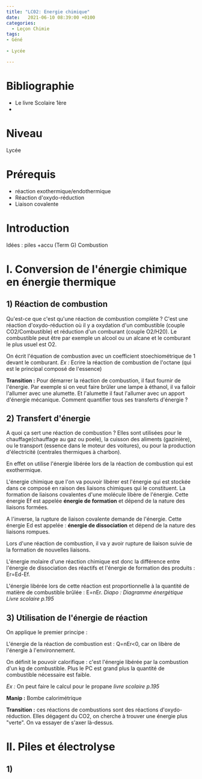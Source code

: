 ```yaml
---
title: "LC02: Energie chimique"
date:   2021-06-10 08:39:00 +0100
categories:
  - Leçon Chimie
tags:
- Géné
 
- Lycée

---
```

# Bibliographie
* Le livre Scolaire 1ère
* 

# Niveau 
Lycée

# Prérequis
* réaction exothermique/endothermique
* Réaction d'oxydo-réduction
* Liaison covalente

# Introduction

Idées : piles +accu (Term G)
Combustion

# I. Conversion de l'énergie chimique en énergie thermique
## 1) Réaction de combustion 
Qu'est-ce que c'est qu'une réaction de combustion complète ?
C'est une réaction d'oxydo-réduction où il y a oxydation d'un combustible (couple CO2/Combustible) et réduction d'un comburant (couple O2/H20). 
Le combustible peut être par exemple un alcool ou un alcane et le comburant le plus usuel est O2.

On écrit l'équation de combustion avec un coefficient stoechiométrique de 1 devant le comburant.
*Ex :* Ecrire la réaction de combustion de l'octane (qui est le principal composé de l'essence)

**Transition :** Pour démarrer la réaction de combustion, il faut fournir de l'énergie. Par exemple si on veut faire brûler une lampe à éthanol, il va falloir l'allumer avec une alumette. Et l'alumette il faut l'allumer avec un apport d'énergie mécanique. Comment quantifier tous ses transferts d'énergie ?

## 2) Transfert d'énergie
A quoi ça sert une réaction de combustion ?
Elles sont utilisées pour le chauffage(chauffage au gaz ou poele), la cuisson des aliments (gazinière), ou le transport (essence dans le moteur des voitures), ou pour la production d'électricité (centrales thermiques à charbon).

En effet on utilise l'énergie libérée lors de la réaction de combustion qui est exothermique. 

L'énergie chimique que l'on va pouvoir libérer est l'énergie qui est stockée dans ce composé en raison des liaisons chimiques qui le constituent.
La formation de liaisons covalentes d'une molécule libère de l'énergie. Cette énergie Ef est appelée **énergie de formation** et dépend de la nature des liaisons formées. 

A l'inverse, la rupture de liaison covalente demande de l'énergie. Cette énergie Ed est appelée : **énergie de dissociation** et dépend de la nature des liaisons rompues. 

Lors d'une réaction de combustion, il va y avoir rupture de liaison suivie de la formation de nouvelles liaisons.

L'énergie molaire d'une réaction chimique est donc la différence entre l'énergie de dissociation des réactifs et l'énergie de formation des produits : Er=Ed-Ef.

L'énergie libérée lors de cette réaction est proportionnelle à la quantité de matière de combustible brûlée : E=nEr.
*Diapo : Diagramme énergétique Livre scolaire p.195*


## 3) Utilisation de l'énergie de réaction
On applique le premier principe : 

L'énergie de la réaction de combustion est : Q=nEr<0, car on libère de l'énergie à l'environnement. 

On définit le pouvoir calorifique : c'est l'énergie libérée par la combustion d'un kg de combustible. Plus le PC est grand plus la quantité de combustible nécessaire est faible.

*Ex :* On peut faire le calcul pour le propane *livre scolaire p.195*

**Manip :** Bombe calorimétrique

**Transition :** ces réactions de combustions sont des réactions d'oxydo-réduction. Elles dégagent du CO2, on cherche à trouver une énergie plus "verte". On va essayer de s'axer là-dessus.

# II. Piles et électrolyse
## 1) 
